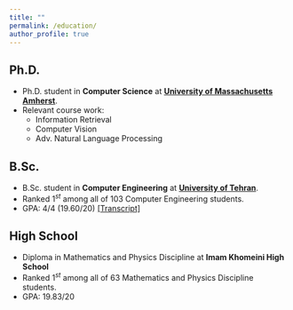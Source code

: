 ```yaml
---
title: ""
permalink: /education/
author_profile: true
---
```


## Ph.D.
- Ph.D. student in __Computer Science__ at __[University of Massachusetts Amherst](https://www.umass.edu/)__.
- Relevant course work:
    - Information Retrieval
    - Computer Vision
    - Adv. Natural Language Processing

## B.Sc.
- B.Sc. student in __Computer Engineering__ at __[University of Tehran](https://ut.ac.ir/en)__.
- Ranked $1^{st}$ among all of 103 Computer Engineering students.
- GPA: 4/4 (19.60/20) [\[Transcript\]](https://alirezasalemi7.github.io/files/transcript.pdf)

## High School
- Diploma in Mathematics and Physics Discipline at **Imam Khomeini High School**
- Ranked $1^{st}$ among all of 63 Mathematics and Physics Discipline students.
- GPA: 19.83/20
